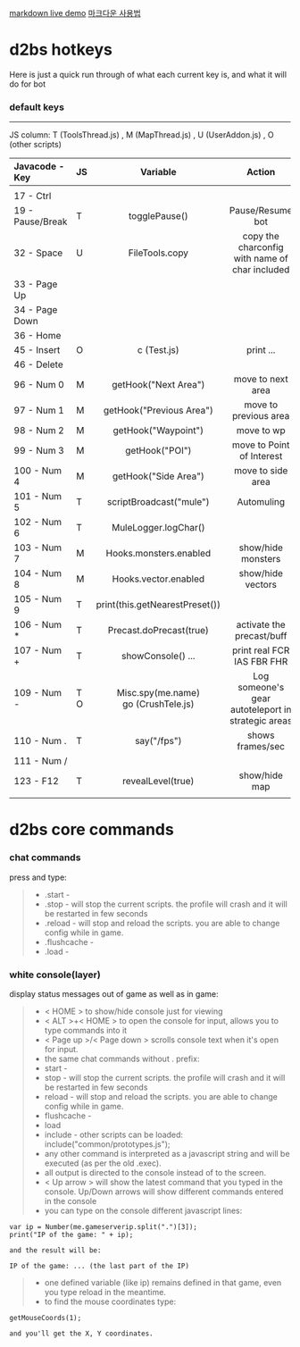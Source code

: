 [1]: https://markdown-here.com/livedemo.html
[markdown live demo][1] [마크다운 사용법](https://dooray.com/htmls/guides/markdown_ko_KR.html)

# d2bs hotkeys

Here is just a quick run through of what each current key is, and what it will do for bot

### default keys

---
JS column: T (ToolsThread.js) , M (MapThread.js) , U (UserAddon.js) , O (other scripts)

| __Javacode - Key__ | __JS__ | __Variable__ | __Action__ |
|:---|---|:---:|:---:|
|   |   |   |   |
| 17 - Ctrl |   |   |   |
| 19 - Pause/Break  | T | togglePause() | Pause/Resume bot |
| 32 - Space | U | FileTools.copy | copy the charconfig with name of char included |
| 33 - Page Up |   |   |   |
| 34 - Page Down |   |   |   |
| 36 - Home |   |   |   |
| 45 - Insert | O | c (Test.js) | print ... |
| 46 - Delete |   |   |   |
| 96 - Num 0 | M | getHook("Next Area") | move to next area |
| 97 - Num 1 | M | getHook("Previous Area") | move to previous area |
| 98 - Num 2 | M | getHook("Waypoint") | move to wp |
| 99 - Num 3 | M | getHook("POI") | move to Point of Interest |
| 100 - Num 4 | M | getHook("Side Area") | move to side area |
| 101 - Num 5 | T | scriptBroadcast("mule") | Automuling |
| 102 - Num 6 | T | MuleLogger.logChar() |   |
| 103 - Num 7 | M | Hooks.monsters.enabled | show/hide monsters |
| 104 - Num 8 | M | Hooks.vector.enabled | show/hide vectors |
| 105 - Num 9 | T | print(this.getNearestPreset()) |   |
| 106 - Num * | T | Precast.doPrecast(true) | activate the precast/buff |
| 107 - Num + | T | showConsole() ... | print real FCR IAS FBR FHR |
| 109 - Num - | T <br/> O | Misc.spy(me.name) <br/> go (CrushTele.js) | Log someone's gear <br/> autoteleport in strategic areas |
| 110 - Num . | T | say("/fps") | shows frames/sec |
| 111 - Num / |   |   |   |
| 123 - F12  | T | revealLevel(true) | show/hide map |
|   |   |   |   |

# d2bs core commands

### chat commands

press and type:

> * .start -
> * .stop - will stop the current scripts. the profile will crash and it will be restarted in few seconds
> * .reload - will stop and reload the scripts. you are able to change config while in game.
> * .flushcache -
> * .load -

### white console(layer)

display status messages out of game as well as in game:

> * < HOME > to show/hide console just for viewing
> * < ALT >+< HOME > to open the console for input, allows you to type commands into it
> * < Page up >/< Page down > scrolls console text when it's open for input.
> * the same chat commands without . prefix:
> * start -
> * stop - will stop the current scripts. the profile will crash and it will be restarted in few seconds
> * reload - will stop and reload the scripts. you are able to change config while in game.
> * flushcache -
> * load
> * include - other scripts can be loaded: include("common/prototypes.js");
> * any other command is interpreted as a javascript string and will be executed (as per the old .exec).
> * all output is directed to the console instead of to the screen.
> * < Up arrow > will show the latest command that you typed in the console. Up/Down arrows will show different commands entered in the console
> * you can type on the console different javascript lines:

    var ip = Number(me.gameserverip.split(".")[3]);
    print("IP of the game: " + ip);

``` and the result will be: ```

    IP of the game: ... (the last part of the IP)

> * one defined variable (like ip) remains defined in that game, even you type reload in the meantime.
> * to find the mouse coordinates type:

    getMouseCoords(1);

``` and you'll get the X, Y coordinates. ```

